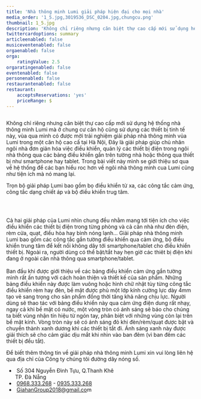 ```yaml
---
title: 'Nhà thông minh Lumi giải pháp hiện đại cho mọi nhà'
media_order: '1_5.jpg,3019536_DSC_0204.jpg,chungcu.png'
thumbnail: 1_5.jpg
description: 'Không chỉ riêng nhưng căn biệt thự cao cấp mới sử dụng hệ thống nhà thông minh Lumi mà ở chung cư căn hộ cũng sử dụng các thiết bị tinh tế này, vùa qua mình có được mời trải nghiệm giải pháp nhà thông minh vủa Lumi trong một căn hộ cao cấ tại Hà Nội, Đây là giải pháp giúp chủ nhân ngôi nhà đơn giản hóa việc điều khiển, quản lý các thiết bị điện trong ngôi nhà thông qua các bảng điều khiển gắn trên tường nhà hoặc thông qua thiết bị như smartphone hay tablet'
twittercardoptions: summary
articleenabled: false
musiceventenabled: false
orgaenabled: false
orga:
    ratingValue: 2.5
orgaratingenabled: false
eventenabled: false
personenabled: false
restaurantenabled: false
restaurant:
    acceptsReservations: 'yes'
    priceRange: $
---
```


<p><img src="/newv1/tu-van-giai-phap/nha-thong-minh-lumi-giai-phap-hien-dai-cho-moi-nha/chungcu.png" alt="" /></p>
<p>Kh&ocirc;ng chỉ ri&ecirc;ng nhưng căn biệt thự cao cấp mới sử dụng hệ thống nh&agrave; th&ocirc;ng minh Lumi m&agrave; ở chung cư căn hộ cũng sử dụng c&aacute;c thiết bị tinh tế n&agrave;y, v&ugrave;a qua m&igrave;nh c&oacute; được mời trải nghiệm giải ph&aacute;p nh&agrave; th&ocirc;ng minh vủa Lumi trong một căn hộ cao cấ tại H&agrave; Nội, Đ&acirc;y l&agrave; giải ph&aacute;p gi&uacute;p chủ nh&acirc;n ng&ocirc;i nh&agrave; đơn giản h&oacute;a việc điều khiển, quản l&yacute; c&aacute;c thiết bị điện trong ng&ocirc;i nh&agrave; th&ocirc;ng qua c&aacute;c bảng điều khiển gắn tr&ecirc;n tường nh&agrave; hoặc th&ocirc;ng qua thiết bị như smartphone hay tablet. Trong b&agrave;i viết n&agrave;y m&igrave;nh se giới thiệu sơ qua về hệ thống để c&aacute;c bạn hiểu roc hơn về ng&ocirc;i nh&agrave; th&ocirc;ng minh cua Lumi cũng như tiện &iacute;ch m&agrave; n&oacute; mang lại.</p>
<p>Trọn bộ giải ph&aacute;p Lumi bao gồm bọ điều khiển từ xa, c&aacute;c c&ocirc;ng tắc cảm ứng, c&ocirc;ng tắc dạng chiết &aacute;p v&agrave; bộ điều khiển trug t&acirc;m.</p>
<p><img src="/newv1/tu-van-giai-phap/nha-thong-minh-lumi-giai-phap-hien-dai-cho-moi-nha/3019536_DSC_0204.jpg" alt="" /></p>
<p>&nbsp;</p>
<p>Cả hai giải ph&aacute;p của Lumi nh&igrave;n chung đều nhằm mang tới tiện &iacute;ch cho việc điều khiển c&aacute;c thiết bị điện trong từng ph&ograve;ng v&agrave; cả căn nh&agrave; như đ&egrave;n điện, r&egrave;m cửa, quạt, điều h&ograve;a hay b&igrave;nh n&oacute;ng lạnh... Giải ph&aacute;p nh&agrave; th&ocirc;ng minh Lumi bao gồm c&aacute;c c&ocirc;ng tắc gắn tường điều khiển qua cảm ứng, bộ điều khiển trung t&acirc;m để kết nối kh&ocirc;ng d&acirc;y tới smartphone/tablet cho điều khiển thiết bị. Ngo&agrave;i ra, người d&ugrave;ng c&oacute; thể bật/tắt hay hẹn giờ c&aacute;c thi&ecirc;t bị điện khi đang ở ngo&agrave;i căn nh&agrave; th&ocirc;ng qua smartphone/tablet.<br /><br />Ban đầu khi được giới thiệu về c&aacute;c bảng điều khiển cảm ứng gắn tường m&igrave;nh rất ấn tượng với c&aacute;ch ho&agrave;n thiện v&agrave; thiết kế của sản phẩm. Những bảng điều khiển n&agrave;y được l&agrave;m vu&ocirc;ng hoặc h&igrave;nh chữ nhật t&ugrave;y từng c&ocirc;ng tắc điều khiển r&egrave;m hay đ&egrave;n, bề mặt được phủ một lớp k&iacute;nh cường lực d&agrave;y 4mm tạo vẻ sang trọng cho sản phẩm đồng thời tăng khả năng chịu lực. Người d&ugrave;ng sẽ thao t&aacute;c với bảng điều khiển n&agrave;y qua cảm ứng điện dung rất nhạy, ngay cả khi bề mặt c&oacute; nước, một v&ograve;ng tr&ograve;n c&oacute; &aacute;nh s&aacute;ng sẽ b&aacute;o cho ch&uacute;ng ta biết v&ugrave;ng nhận t&iacute;n hiệu từ ng&oacute;n tay, ph&acirc;n biệt với những v&ugrave;ng c&ograve;n lại tr&ecirc;n bề mặt k&iacute;nh. V&ograve;ng tr&ograve;n n&agrave;y sẽ c&oacute; &aacute;nh s&aacute;ng đỏ khi đ&egrave;n/r&egrave;m/quạt được bật v&agrave; chuyển th&agrave;nh xanh dương khi c&aacute;c thiết bị tắt đi. &Aacute;nh s&aacute;ng xanh n&agrave;y được giải th&iacute;ch sẽ cho cảm gi&aacute;c dịu mắt khi nh&igrave;n v&agrave;o ban đ&ecirc;m (v&igrave; ban đ&ecirc;m c&aacute;c thiết bị đều tắt).</p>
<p>Để biết th&ecirc;m th&ocirc;ng tin về giải ph&aacute;p nh&agrave; th&ocirc;ng minh Lumi xin vui l&ograve;ng li&ecirc;n hệ qua địa chỉ của C&ocirc;ng ty ch&uacute;ng t&ocirc;i đường d&acirc;y n&oacute;ng số.</p>
<ul>
<li>&nbsp;<span class="foo-detail foo-address">Số 304 Nguyễn Đ&igrave;nh Tựu, Q.Thanh Kh&ecirc;&nbsp;<br />TP. Đ&agrave; Nẵng</span></li>
<li>&nbsp;<span class="foo-detail"><a href="tel:0968333268">0968.333.268</a>&nbsp;-&nbsp;<a href="tel:0935333268">0935.333.268</a></span></li>
<li>&nbsp;<span class="foo-detail"><a href="mailto:GiahanGroup2018@gmail.com">GiahanGroup2018@gmail.co</a>m</span></li>
</ul>
